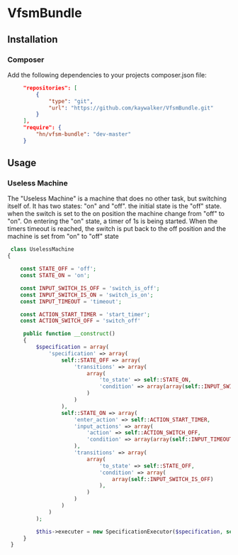 VfsmBundle
==========

## Installation

### Composer
 
Add the following dependencies to your projects composer.json file:

```json
     "repositories": [
         {
             "type": "git",
             "url": "https://github.com/kaywalker/VfsmBundle.git"
         }
     ],
     "require": {
         "hn/vfsm-bundle": "dev-master"
     }
```

## Usage

### Useless Machine

The "Useless Machine" is a machine that does no other task, but switching itself of.
It has two states: "on" and "off". the initial state is the "off" state. when the switch is set to the on position the machine change from "off" to "on".
On entering the "on" state, a timer of 1s is being started. When the timers timeout is reached, the switch is put back to the off position and the machine is set from "on" to "off" state

```php
 class UselessMachine
{

    const STATE_OFF = 'off';
    const STATE_ON = 'on';

    const INPUT_SWITCH_IS_OFF = 'switch_is_off';
    const INPUT_SWITCH_IS_ON = 'switch_is_on';
    const INPUT_TIMEOUT = 'timeout';

    const ACTION_START_TIMER = 'start_timer';
    const ACTION_SWITCH_OFF = 'switch_off'

     public function __construct()
     {
         $specification = array(
             'specification' => array(
                 self::STATE_OFF => array(
                     'transitions' => array(
                         array(
                             'to_state' => self::STATE_ON,
                             'condition' => array(array(self::INPUT_SWITCH_IS_ON)),
                         )
                     )
                 ),
                 self::STATE_ON => array(
                     'enter_action' => self::ACTION_START_TIMER,
                     'input_actions' => array(
                         'action' => self::ACTION_SWITCH_OFF,
                         'condition' => array(array(self::INPUT_TIMEOUT))
                     ),
                     'transitions' => array(
                         array(
                             'to_state' => self::STATE_OFF,
                             'condition' => array(
                                 array(self::INPUT_SWITCH_IS_OFF)
                             ),
                         )
                     )
                 )
             )
         );

         $this->executer = new SpecificationExecutor($specification, self::STATE_OFF);
     }
 }
